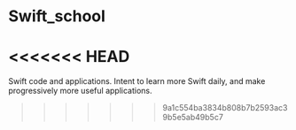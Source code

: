 # Swift_school
<<<<<<< HEAD
=======
Swift code and applications. Intent to learn more Swift daily, and make progressively more useful applications.
>>>>>>> 9a1c554ba3834b808b7b2593ac39b5e5ab49b5c7
